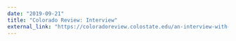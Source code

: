 ```yaml
---
date: "2019-09-21"
title: "Colorado Review: Interview"
external_link: "https://coloradoreview.colostate.edu/an-interview-with-colorado-review-contributor-and-poet-stella-wong/"
---
```

